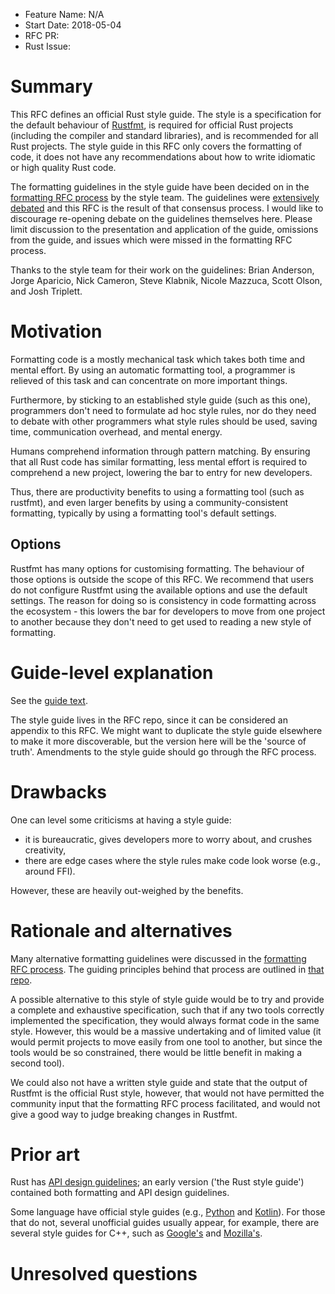 - Feature Name: N/A
- Start Date: 2018-05-04
- RFC PR:
- Rust Issue:

# Summary
[summary]: #summary

This RFC defines an official Rust style guide. The style is a specification for the default behaviour of [Rustfmt](https://github.com/rust-lang-nursery/rustfmt), is required for official Rust projects (including the compiler and standard libraries), and is recommended for all Rust projects. The style guide in this RFC only covers the formatting of code, it does not have any recommendations about how to write idiomatic or high quality Rust code.

The formatting guidelines in the style guide have been decided on in the [formatting RFC process](https://github.com/rust-lang/rfcs/blob/master/text/1607-style-rfcs.md) by the style team. The guidelines were [extensively debated](https://github.com/rust-lang-nursery/fmt-rfcs/issues?utf8=%E2%9C%93&q=is%3Aissue) and this RFC is the result of that consensus process. I would like to discourage re-opening debate on the guidelines themselves here. Please limit discussion to the presentation and application of the guide, omissions from the guide, and issues which were missed in the formatting RFC process.

Thanks to the style team for their work on the guidelines: Brian Anderson, Jorge Aparicio, Nick Cameron, Steve Klabnik, Nicole Mazzuca, Scott Olson, and Josh Triplett.

# Motivation
[motivation]: #motivation

Formatting code is a mostly mechanical task which takes both time and mental effort. By using an automatic formatting tool, a programmer is relieved of this task and can concentrate on more important things.

Furthermore, by sticking to an established style guide (such as this one), programmers don't need to formulate ad hoc style rules, nor do they need to debate with other programmers what style rules should be used, saving time, communication overhead, and mental energy.

Humans comprehend information through pattern matching. By ensuring that all Rust code has similar formatting, less mental effort is required to comprehend a new project, lowering the bar to entry for new developers.

Thus, there are productivity benefits to using a formatting tool (such as rustfmt), and even larger benefits by using a community-consistent formatting, typically by using a formatting tool's default settings.

## Options

Rustfmt has many options for customising formatting. The behaviour of those options is outside the scope of this RFC. We recommend that users do not configure Rustfmt using the available options and use the default settings. The reason for doing so is consistency in code formatting across the ecosystem - this lowers the bar for developers to move from one project to another because they don't need to get used to reading a new style of formatting.

# Guide-level explanation
[guide-level-explanation]: #guide-level-explanation

See the [guide text](../guide/README.md).

The style guide lives in the RFC repo, since it can be considered an appendix to this RFC. We might want to duplicate the style guide elsewhere to make it more discoverable, but the version here will be the 'source of truth'. Amendments to the style guide should go through the RFC process.



# Drawbacks
[drawbacks]: #drawbacks

One can level some criticisms at having a style guide:

* it is bureaucratic, gives developers more to worry about, and crushes creativity,
* there are edge cases where the style rules make code look worse (e.g., around FFI).

However, these are heavily out-weighed by the benefits.


# Rationale and alternatives
[alternatives]: #alternatives

Many alternative formatting guidelines were discussed in the [formatting RFC process](https://github.com/rust-lang-nursery/fmt-rfcs/issues?utf8=%E2%9C%93&q=is%3Aissue). The guiding principles behind that process are outlined in [that repo](https://github.com/rust-lang-nursery/fmt-rfcs#guiding-principles).

A possible alternative to this style of style guide would be to try and provide a complete and exhaustive specification, such that if any two tools correctly implemented the specification, they would always format code in the same style. However, this would be a massive undertaking and of limited value (it would permit projects to move easily from one tool to another, but since the tools would be so constrained, there would be little benefit in making a second tool).

We could also not have a written style guide and state that the output of Rustfmt is the official Rust style, however, that would not have permitted the community input that the formatting RFC process facilitated, and would not give a good way to judge breaking changes in Rustfmt.


# Prior art
[prior-art]: #prior-art

Rust has [API design guidelines](https://rust-lang-nursery.github.io/api-guidelines/); an early version ('the Rust style guide') contained both formatting and API design guidelines.

Some language have official style guides (e.g., [Python](https://www.python.org/dev/peps/pep-0008/) and [Kotlin](https://kotlinlang.org/docs/reference/coding-conventions.html#formatting)). For those that do not, several unofficial guides usually appear, for example, there are several style guides for C++, such as [Google's](https://google.github.io/styleguide/cppguide.html) and [Mozilla's](https://developer.mozilla.org/en-US/docs/Mozilla/Developer_guide/Coding_Style).


# Unresolved questions
[unresolved]: #unresolved-questions


